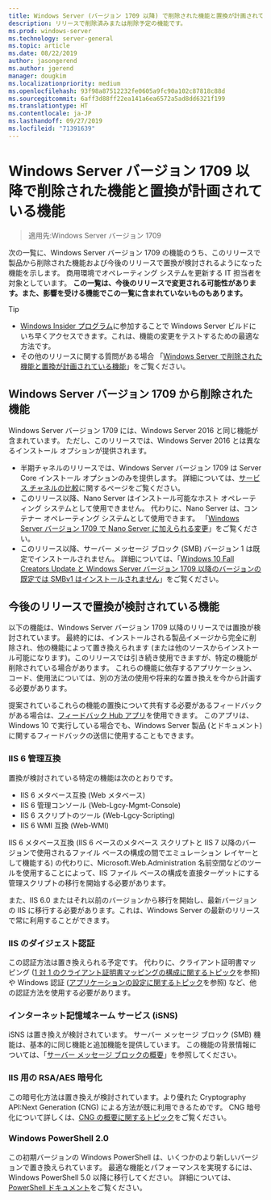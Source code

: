 ```yaml
---
title: Windows Server (バージョン 1709 以降) で削除された機能と置換が計画されている機能
description: リリースで削除済みまたは削除予定の機能です。
ms.prod: windows-server
ms.technology: server-general
ms.topic: article
ms.date: 08/22/2019
author: jasongerend
ms.author: jgerend
manager: dougkim
ms.localizationpriority: medium
ms.openlocfilehash: 93f98a87512232fe0605a9fc90a102c87818c88d
ms.sourcegitcommit: 6aff3d88ff22ea141a6ea6572a5ad8dd6321f199
ms.translationtype: HT
ms.contentlocale: ja-JP
ms.lasthandoff: 09/27/2019
ms.locfileid: "71391639"
---
```

# <a name="features-removed-or-planned-for-replacement-starting-with-windows-server-version-1709"></a>Windows Server バージョン 1709 以降で削除された機能と置換が計画されている機能

>適用先:Windows Server バージョン 1709

次の一覧に、Windows Server バージョン 1709 の機能のうち、このリリースで製品から削除された機能および今後のリリースで置換が検討されるようになった機能を示します。 商用環境でオペレーティング システムを更新する IT 担当者を対象としています。 **この一覧は、今後のリリースで変更される可能性があります。また、影響を受ける機能でこの一覧に含まれていないものもあります。** 

> [!TIP]
> - [Windows Insider プログラム](https://insider.windows.com)に参加することで Windows Server ビルドにいち早くアクセスできます。これは、機能の変更をテストするための最適な方法です。
> - その他のリリースに関する質問がある場合 「[Windows Server で削除された機能と置換が計画されている機能](../get-started-19/removed-features.md)」をご覧ください。

## <a name="features-removed-from-windows-server-version-1709"></a>Windows Server バージョン 1709 から削除された機能

Windows Server バージョン 1709 には、Windows Server 2016 と同じ機能が含まれています。 ただし、このリリースでは、Windows Server 2016 とは異なるインストール オプションが提供されます。

- 半期チャネルのリリースでは、Windows Server バージョン 1709 は Server Core インストール オプションのみを提供します。 詳細については、[サービス チャネルの比較](../get-started-19/servicing-channels-19.md)に関するページをご覧ください。
- このリリース以降、Nano Server はインストール可能なホスト オペレーティング システムとして使用できません。 代わりに、Nano Server は、コンテナー オペレーティング システムとして使用できます。 「[Windows Server バージョン 1709 で Nano Server に加えられる変更](nano-in-semi-annual-channel.md)」をご覧ください。
- このリリース以降、サーバー メッセージ ブロック (SMB) バージョン 1 は既定でインストールされません。 詳細については、「[Windows 10 Fall Creators Update と Windows Server バージョン 1709 以降のバージョンの既定では SMBv1 はインストールされません](https://support.microsoft.com/help/4034314/smbv1-is-not-installed-by-default-in-windows)」をご覧ください。


## <a name="features-being-considered-for-replacement-starting-with-subsequent-releases"></a>今後のリリースで置換が検討されている機能

以下の機能は、Windows Server バージョン 1709 以降のリリースでは置換が検討されています。 最終的には、インストールされる製品イメージから完全に削除され、他の機能によって置き換えられます (または他のソースからインストール可能になります)。このリリースでは引き続き使用できますが、特定の機能が削除されている場合があります。 これらの機能に依存するアプリケーション、コード、使用法については、別の方法の使用や将来的な置き換えを今から計画する必要があります。

提案されているこれらの機能の置換について共有する必要があるフィードバックがある場合は、[フィードバック Hub アプリ](https://support.microsoft.com/help/4021566/windows-10-send-feedback-to-microsoft-with-feedback-hub-app)を使用できます。 このアプリは、Windows 10 で実行している場合でも、Windows Server 製品 (とドキュメント) に関するフィードバックの送信に使用することもできます。

### <a name="iis-6-management-compatibility"></a>IIS 6 管理互換
置換が検討されている特定の機能は次のとおりです。

- IIS 6 メタベース互換 (Web メタベース)
- IIS 6 管理コンソール (Web-Lgcy-Mgmt-Console)
- IIS 6 スクリプトのツール (Web-Lgcy-Scripting)
- IIS 6 WMI 互換 (Web-WMI)

IIS 6 メタベース互換 (IIS 6 ベースのメタベース スクリプトと IIS 7 以降のバージョンで使用されるファイル ベースの構成の間でエミュレーション レイヤーとして機能する) の代わりに、Microsoft.Web.Administration 名前空間などのツールを使用することによって、IIS ファイル ベースの構成を直接ターゲットにする管理スクリプトの移行を開始する必要があります。

また、IIS 6.0 またはそれ以前のバージョンから移行を開始し、最新バージョンの IIS に移行する必要があります。これは、Windows Server の最新のリリースで常に利用することができます。


### <a name="iis-digest-authentication"></a>IIS のダイジェスト認証
この認証方法は置き換えられる予定です。 代わりに、クライアント証明書マッピング ([1 対 1 のクライアント証明書マッピングの構成に関するトピック](https://docs.microsoft.com/iis/manage/configuring-security/configuring-one-to-one-client-certificate-mappings)を参照) や Windows 認証 ([アプリケーションの設定に関するトピック](https://docs.microsoft.com/iis-administration/configuration/appsettings.json)を参照) など、他の認証方法を使用する必要があります。

### <a name="internet-storage-name-service-isns"></a>インターネット記憶域ネーム サービス (iSNS)
iSNS は置き換えが検討されています。 サーバー メッセージ ブロック (SMB) 機能は、基本的に同じ機能と追加機能を提供しています。 この機能の背景情報については、「[サーバー メッセージ ブロックの概要](https://technet.microsoft.com/library/hh831795(v=ws.11).aspx)」を参照してください。

### <a name="rsaaes-encryption-for-iis"></a>IIS 用の RSA/AES 暗号化 
この暗号化方法は置き換えが検討されています。より優れた Cryptography API:Next Generation (CNG) による方法が既に利用できるためです。 CNG 暗号化について詳しくは、[CNG の概要に関するトピック](https://msdn.microsoft.com/library/windows/desktop/aa375276(v=vs.85).aspx)をご覧ください。

### <a name="windows-powershell-20"></a>Windows PowerShell 2.0
この初期バージョンの Windows PowerShell は、いくつかのより新しいバージョンで置き換えられています。 最適な機能とパフォーマンスを実現するには、Windows PowerShell 5.0 以降に移行してください。 詳細については、[PowerShell ドキュメント](https://docs.microsoft.com/powershell/index?view=powershell-5.1)をご覧ください。

